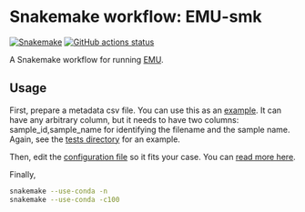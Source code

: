 # Snakemake workflow: EMU-smk

[![Snakemake](https://img.shields.io/badge/snakemake-≥6.3.0-brightgreen.svg)](https://snakemake.github.io)
[![GitHub actions status](https://github.com/AU-ENVS-Bioinformatics/emu-smk/workflows/Tests/badge.svg?branch=main)](https://github.com/AU-ENVS-Bioinformatics/emu-smk/actions?query=branch%3Amain+workflow%3ATests)


A Snakemake workflow for running [EMU](https://gitlab.com/treangenlab/emu). 


## Usage

First, prepare a metadata csv file. You can use this as an [example](.tests/metadata.csv). It can have any arbitrary column, but it needs to have two columns: sample_id,sample_name for identifying the filename and the sample name. Again, see the [tests directory](.tests) for an example. 

Then, edit the [configuration file](config/config.yaml) so it fits your case. You can [read more here](config/README.md).

Finally,

```bash
snakemake --use-conda -n
snakemake --use-conda -c100
```

